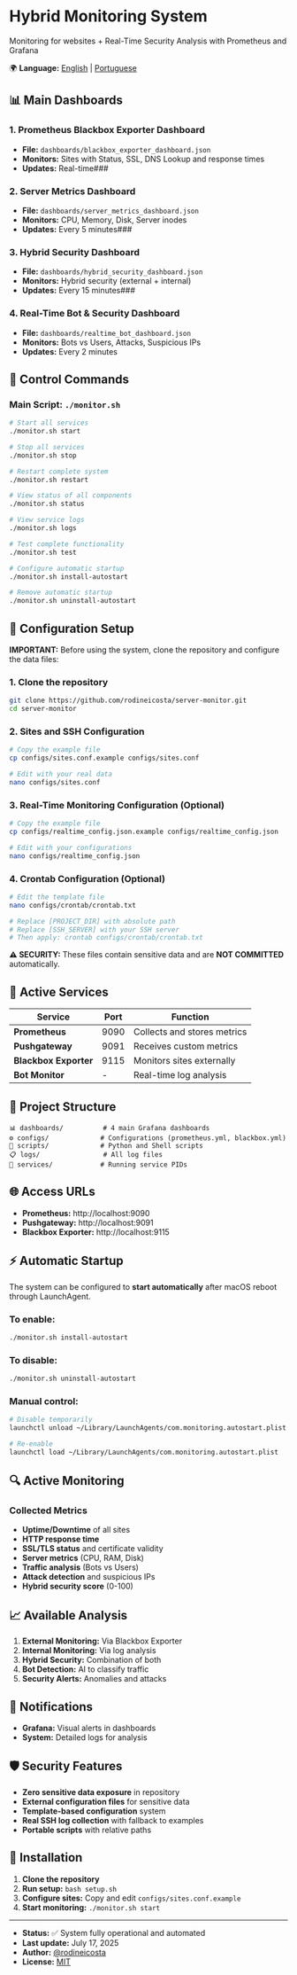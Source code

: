 # Hybrid Monitoring System

Monitoring for websites + Real-Time Security Analysis with Prometheus and Grafana

🌍 **Language:**
[English](README.md) | [Portuguese](README-pt_br.md)

## 📊 Main Dashboards

### 1. Prometheus Blackbox Exporter Dashboard

- **File:** `dashboards/blackbox_exporter_dashboard.json`
- **Monitors:** Sites with Status, SSL, DNS Lookup and response times
- **Updates:** Real-time###

### 2. Server Metrics Dashboard

- **File:** `dashboards/server_metrics_dashboard.json`
- **Monitors:** CPU, Memory, Disk, Server inodes
- **Updates:** Every 5 minutes###

### 3. Hybrid Security Dashboard

- **File:** `dashboards/hybrid_security_dashboard.json`
- **Monitors:** Hybrid security (external + internal)
- **Updates:** Every 15 minutes###

### 4. Real-Time Bot & Security Dashboard

- **File:** `dashboards/realtime_bot_dashboard.json`
- **Monitors:** Bots vs Users, Attacks, Suspicious IPs
- **Updates:** Every 2 minutes

## 🚀 Control Commands

### Main Script: `./monitor.sh`

```bash
# Start all services
./monitor.sh start

# Stop all services
./monitor.sh stop

# Restart complete system
./monitor.sh restart

# View status of all components
./monitor.sh status

# View service logs
./monitor.sh logs

# Test complete functionality
./monitor.sh test

# Configure automatic startup
./monitor.sh install-autostart

# Remove automatic startup
./monitor.sh uninstall-autostart
```

## 🔐 Configuration Setup

**IMPORTANT:** Before using the system, clone the repository and configure the data files:

### 1. Clone the repository

```bash
git clone https://github.com/rodineicosta/server-monitor.git
cd server-monitor
```

### 2. Sites and SSH Configuration

```bash
# Copy the example file
cp configs/sites.conf.example configs/sites.conf

# Edit with your real data
nano configs/sites.conf
```

### 3. Real-Time Monitoring Configuration (Optional)

```bash
# Copy the example file
cp configs/realtime_config.json.example configs/realtime_config.json

# Edit with your configurations
nano configs/realtime_config.json
```

### 4. Crontab Configuration (Optional)

```bash
# Edit the template file
nano configs/crontab/crontab.txt

# Replace [PROJECT_DIR] with absolute path
# Replace [SSH_SERVER] with your SSH server
# Then apply: crontab configs/crontab/crontab.txt
```

**⚠️ SECURITY:** These files contain sensitive data and are **NOT COMMITTED** automatically.

## 🔧 Active Services

| Service | Port | Function |
|---------|------|----------|
| **Prometheus** | 9090 | Collects and stores metrics |
| **Pushgateway** | 9091 | Receives custom metrics |
| **Blackbox Exporter** | 9115 | Monitors sites externally |
| **Bot Monitor** | - | Real-time log analysis |

## 📁 Project Structure

```
📊 dashboards/          # 4 main Grafana dashboards
⚙️ configs/             # Configurations (prometheus.yml, blackbox.yml)
🔧 scripts/             # Python and Shell scripts
📋 logs/                # All log files
🔧 services/            # Running service PIDs
```

## 🌐 Access URLs

- **Prometheus:** http://localhost:9090
- **Pushgateway:** http://localhost:9091
- **Blackbox Exporter:** http://localhost:9115

## ⚡ Automatic Startup

The system can be configured to **start automatically** after macOS reboot through LaunchAgent.

### To enable:
```bash
./monitor.sh install-autostart
```

### To disable:
```bash
./monitor.sh uninstall-autostart
```

### Manual control:
```bash
# Disable temporarily
launchctl unload ~/Library/LaunchAgents/com.monitoring.autostart.plist

# Re-enable
launchctl load ~/Library/LaunchAgents/com.monitoring.autostart.plist
```

## 🔍 Active Monitoring

### Collected Metrics

- **Uptime/Downtime** of all sites
- **HTTP response time**
- **SSL/TLS status** and certificate validity
- **Server metrics** (CPU, RAM, Disk)
- **Traffic analysis** (Bots vs Users)
- **Attack detection** and suspicious IPs
- **Hybrid security score** (0-100)

## 📈 Available Analysis

1. **External Monitoring:** Via Blackbox Exporter
2. **Internal Monitoring:** Via log analysis
3. **Hybrid Security:** Combination of both
4. **Bot Detection:** AI to classify traffic
5. **Security Alerts:** Anomalies and attacks

## 🎯 Notifications

- **Grafana:** Visual alerts in dashboards
- **System:** Detailed logs for analysis

## 🛡️ Security Features

- **Zero sensitive data exposure** in repository
- **External configuration files** for sensitive data
- **Template-based configuration** system
- **Real SSH log collection** with fallback to examples
- **Portable scripts** with relative paths

## 🔧 Installation

1. **Clone the repository**
2. **Run setup:** `bash setup.sh`
3. **Configure sites:** Copy and edit `configs/sites.conf.example`
4. **Start monitoring:** `./monitor.sh start`

---

- **Status:** ✅ System fully operational and automated
- **Last update:** July 17, 2025
- **Author:** [@rodineicosta](https://github.com/rodineicosta)
- **License:** [MIT](https://opensource.org/licenses/MIT)
